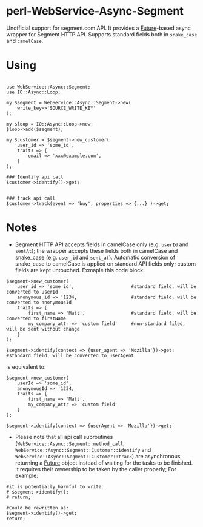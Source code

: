 # perl-WebService-Async-Segment
Unofficial support for segment.com API. It provides a [Future](https://metacpan.org/pod/Future)-based async wrapper for Segment HTTP API.
Supports standard fields both in `snake_case` and `camelCase`.

# Using

```

use WebService::Async::Segment;
use IO::Async::Loop;

my $segment = WebService::Async::Segment->new(
    write_key=>'SOURCE_WRITE_KEY'
);

my $loop = IO::Async::Loop->new;
$loop->add($segment);

my $customer = $segment->new_customer(
    user_id => 'some_id',
    traits => {
        email => 'xxx@example.com',
    }
);

### Identify api call
$customer->identify()->get;


### track api call
$customer->track(event => 'buy', properties => {...} )->get;

```

# Notes

- Segment HTTP API accepts fields in camelCase only (e.g. `userId` and `sentAt`); 
the wrapper accepts these fields both in camelCase and snake_case (e.g. `user_id` and `sent_at`). 
Automatic conversion of snake_case to camelCase is applied on standard API fields only; custom fields are kept untouched.
Exmaple this code block:

```
$segment->new_customer(
    user_id => 'some_id',                     #standard field, will be converted to userId
    anonymous_id => '1234,                    #standard field, will be converted to anonymousId
    traits => {
        first_name => 'Matt',                 #standard field, will be converted to firstName
        my_company_attr => 'custom field'     #non-standard filed, will be sent without change
    }
);

$segment->identify(context => {user_agent => 'Mozilla'})->get; #standard field, will be converted to userAgent

```
is equivalent to:

```
$segment->new_customer(
    userId => 'some_id',
    anonymousId => '1234,
    traits => {
        first_name => 'Matt',
        my_company_attr => 'custom field'
    }
);

$segment->identify(context => {userAgent => 'Mozilla'})->get;

```

- Please note that all api call subroutines (`WebService::Async::Segment::method_call`, `WebService::Async::Segment::Customer::identify` and `WebService::Async::Segment::Customer::track`)
are asynchronous, returning a [Future](https://metacpan.org/pod/Future) object instead of waiting for the tasks to be finished.
It requires their ownership to be taken by the caller properly; For example:

```
#it is potentially harmful to write:
# $segment->identify();
# return;

#Could be rewritten as:
$segment->identify()->get;
return;

```
